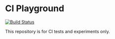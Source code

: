 # CI Playground

[![Build Status](https://travis-ci.org/offa/ci-playground.svg?branch=master)](https://travis-ci.org/offa/ci-playground)

This repository is for CI tests and experiments only.

